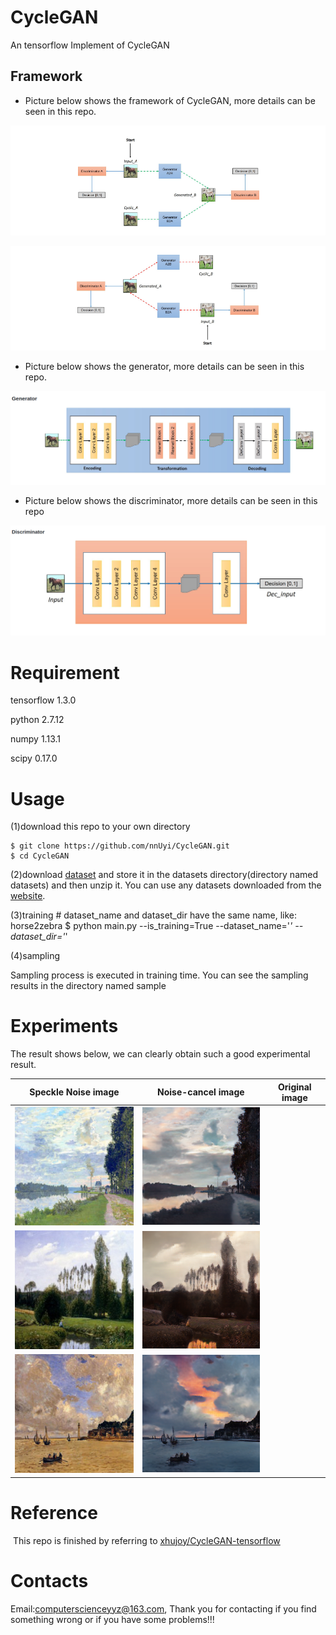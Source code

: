 # CycleGAN
  An tensorflow Implement of CycleGAN

## Framework
  - Picture below shows the framework of CycleGAN, more details can be seen in this repo.
  
  <p align='center'><img src='./data/a_framework.png'/></p>
  <p align='center'><img src='./data/b_framework.png'/></p>
  
  - Picture below shows the generator, more details can be seen in this repo. 
  
  <p align='center'><img src='./data/a_generator.png'/></p>
  
  - Picture below shows the discriminator, more details can be seen in this repo
  <p align='center'><img src='./data/a_discriminator.png'/></p>
  
  
# Requirement
  
  tensorflow 1.3.0
  
  python 2.7.12
  
  numpy 1.13.1
  
  scipy 0.17.0
  
# Usage
  (1)download this repo to your own directory
  
    $ git clone https://github.com/nnUyi/CycleGAN.git
    $ cd CycleGAN
    
  (2)download [dataset](https://people.eecs.berkeley.edu/~taesung_park/CycleGAN/datasets/) and store it in the datasets directory(directory named datasets) and then unzip it. You can use any datasets downloaded from the [website](https://people.eecs.berkeley.edu/~taesung_park/CycleGAN/datasets/).
  
  (3)training
    # dataset_name and dataset_dir have the same name, like: horse2zebra
    $ python main.py --is_training=True --dataset_name='*' --dataset_dir='*'
    
  (4)sampling
  
  Sampling process is executed in training time. You can see the sampling results in the directory named sample

# Experiments
  The result shows below, we can clearly obtain such a good experimental result.
  
  |Speckle Noise image|Noise-cancel image|Original image|
  |:-----------------:|:----------------:|:------------:|
  |![Alt test](/data/A_input_1.png)|![Alt test](/data/A_output_1.png)||
  |![Alt test](/data/A_input_2.png)|![Alt test](/data/A_output_2.png)||
  |![Alt test](/data/A_input_3.png)|![Alt test](/data/A_output_3.png)||
  

# Reference

  This repo is finished by referring to [xhujoy/CycleGAN-tensorflow](https://github.com/xhujoy/CycleGAN-tensorflow)
  
# Contacts
  
  Email:computerscienceyyz@163.com, Thank you for contacting if you find something wrong or if you have some problems!!!
